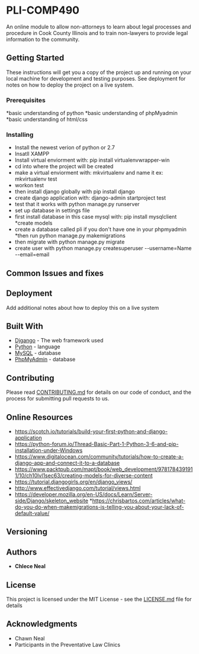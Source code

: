 # PLI-COMP490

An online module to allow non-attorneys to learn about legal processes and procedure in Cook County Illinois and to train non-lawyers
to provide legal information to the community. 

## Getting Started

These instructions will get you a copy of the project up and running on your local machine for development and testing purposes. See deployment for notes on how to deploy the project on a live system.

### Prerequisites
*basic understanding of python
*basic understanding of phpMyadmin
*basic understanding of html/css


### Installing
* Install the newest verion of python or 2.7
* Insatll XAMPP
* Install virtual enviorment with: pip install virtualenvwrapper-win
* cd into where the project will be created
* make a virtual enviorment with: mkvirtualenv and name it ex: mkvirtualenv test
* workon test
* then install django globally with pip install django
* create django application with: django-admin startproject test
* test that it works with python manage.py runserver
* set up database in settings file
* first install database in this case mysql with: pip install mysqlclient
*create models 
* create a database called pli if you don't have one in your phpmyadmin
*then run python manage.py makemigrations
* then migrate with python manage.py migrate
* create user with python manage.py createsuperuser --username=Name --email=email

## Common Issues and fixes



## Deployment

Add additional notes about how to deploy this on a live system

## Built With

* [Djgango](https://docs.djangoproject.com) - The web framework used
* [Python](https://www.python.org/) - language
* [MySQL](https://www.mysql.com/) - database
* [PhpMyAdmin](https://www.phpmyadmin.net/) - database

## Contributing

Please read [CONTRIBUTING.md](https://gist.github.com/PurpleBooth/b24679402957c63ec426) for details on our code of conduct, and the process for submitting pull requests to us.

## Online Resources
* https://scotch.io/tutorials/build-your-first-python-and-django-application
* https://python-forum.io/Thread-Basic-Part-1-Python-3-6-and-pip-installation-under-Windows
* https://www.digitalocean.com/community/tutorials/how-to-create-a-django-app-and-connect-it-to-a-database
* https://www.packtpub.com/mapt/book/web_development/9781784391911/10/ch10lvl1sec63/creating-models-for-diverse-content
* https://tutorial.djangogirls.org/en/django_views/
* http://www.effectivedjango.com/tutorial/views.html
* https://developer.mozilla.org/en-US/docs/Learn/Server-side/Django/skeleton_website
*https://chrisbartos.com/articles/what-do-you-do-when-makemigrations-is-telling-you-about-your-lack-of-default-value/

## Versioning



## Authors

* **Chlece Neal** 

## License

This project is licensed under the MIT License - see the [LICENSE.md](LICENSE.md) file for details

## Acknowledgments

* Chawn Neal 
* Participants in the Preventative Law Clinics 




